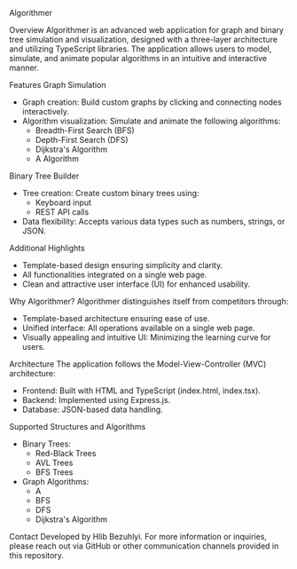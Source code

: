  Algorithmer

 Overview
Algorithmer is an advanced web application for graph and binary tree simulation and visualization, designed with a three-layer architecture and utilizing TypeScript libraries. The application allows users to model, simulate, and animate popular algorithms in an intuitive and interactive manner.

 Features
 Graph Simulation
- Graph creation: Build custom graphs by clicking and connecting nodes interactively.
- Algorithm visualization: Simulate and animate the following algorithms:
  - Breadth-First Search (BFS)
  - Depth-First Search (DFS)
  - Dijkstra's Algorithm
  - A Algorithm

 Binary Tree Builder
- Tree creation: Create custom binary trees using:
  - Keyboard input
  - REST API calls
- Data flexibility: Accepts various data types such as numbers, strings, or JSON.

 Additional Highlights
- Template-based design ensuring simplicity and clarity.
- All functionalities integrated on a single web page.
- Clean and attractive user interface (UI) for enhanced usability.

 Why Algorithmer?
Algorithmer distinguishes itself from competitors through:
- Template-based architecture ensuring ease of use.
- Unified interface: All operations available on a single web page.
- Visually appealing and intuitive UI: Minimizing the learning curve for users.

 Architecture
The application follows the Model-View-Controller (MVC) architecture:

- Frontend: Built with HTML and TypeScript (index.html, index.tsx).
- Backend: Implemented using Express.js.
- Database: JSON-based data handling.

 Supported Structures and Algorithms
- Binary Trees:
  - Red-Black Trees
  - AVL Trees
  - BFS Trees
- Graph Algorithms:
  - A
  - BFS
  - DFS
  - Dijkstra's Algorithm



 Contact
Developed by Hlib Bezuhlyi. For more information or inquiries, please reach out via GitHub or other communication channels provided in this repository.

